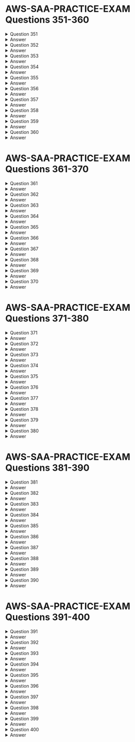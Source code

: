 # AWS-SAA-PRACTICE-EXAM Questions 351-360

<details>
  <summary>Question 351</summary>

A company is moving its data management application to AWS. The company wants to transition to an event-driven architecture. The architecture needs to be more distributed and to use serverless concepts while performing the different aspects of the workflow. The company also wants to minimize operational overhead.

Which solution will meet these requirements?

-   [ ] A. Build out the workflow in AWS Glue. Use AWS Glue to invoke AWS Lambda functions to process the workflow steps.
-   [ ] B. Build out the workflow in AWS Step Functions. Deploy the application on Amazon EC2 instances. Use Step Functions to invoke the workflow steps on the EC2 instances.
-   [ ] C. Build out the workflow in Amazon EventBridge. Use EventBridge to invoke AWS Lambda functions on a schedule to process the workflow steps.
-   [ ] D. Build out the workflow in AWS Step Functions. Use Step Functions to create a state machine. Use the state machine to invoke AWS Lambda functions to process the workflow steps.
</details>
<details>
  <summary>Answer</summary>

-   [ ] D. Build out the workflow in AWS Step Functions. Use Step Functions to create a state machine. Use the state machine to invoke AWS Lambda functions to process the workflow steps.

Why these are the correct answers:

D. Build out the workflow in AWS Step Functions. Use Step Functions to create a state machine. Use the state machine to invoke AWS Lambda functions to process the workflow steps.

-   [ ]   AWS Step Functions allows you to coordinate multiple AWS services into serverless workflows.
-   [ ]   It enables building distributed, event-driven architectures by orchestrating AWS Lambda functions.
-   [ ]   Using a state machine in Step Functions helps manage the workflow logic.
-   [ ]   This solution minimizes operational overhead by using serverless services.

<hr> Why are the other answers wrong? <hr>

-   [ ]   A. AWS Glue is primarily for ETL (extract, transform, load) operations, not for orchestrating general application workflows.
-   [ ]   B. Deploying the application on Amazon EC2 instances increases operational overhead and does not align with serverless concepts.
-   [ ]   C. Amazon EventBridge is an event bus service, not a workflow orchestration service like Step Functions; using it on a schedule does not provide the necessary coordination.

Therefore, AWS Step Functions is the most suitable service for building the described event-driven architecture.
</details>
<details>
  <summary>Question 352</summary>

A company is designing the network for an online multi-player game. The game uses the UDP networking protocol and will be deployed in eight AWS Regions. The network architecture needs to minimize latency and packet loss to give end users a high-quality gaming experience.

Which solution will meet these requirements?

-   [ ] A. Setup a transit gateway in each Region. Create inter-Region peering attachments between each transit gateway.
-   [ ] B. Set up AWS Global Accelerator with UDP listeners and endpoint groups in each Region.
-   [ ] C. Set up Amazon CloudFront with UDP turned on. Configure an origin in each Region.
-   [ ] D. Set up a VPC peering mesh between each Region. Turn on UDP for each VPC.
</details>
<details>
  <summary>Answer</summary>

-   [ ] B. Set up AWS Global Accelerator with UDP listeners and endpoint groups in each Region.

Why these are the correct answers:

B. Set up AWS Global Accelerator with UDP listeners and endpoint groups in each Region.

-   [ ]   AWS Global Accelerator is designed to minimize latency and packet loss for applications, including those using UDP.
-   [ ]   It provides static IP addresses and optimizes network paths to improve performance.
-   [ ]   Using endpoint groups in each Region ensures that traffic is directed to the closest available endpoint.

<hr> Why are the other answers wrong? <hr>

-   [ ]   A. Transit gateways are for connecting VPCs and on-premises networks, not for optimizing global, low-latency traffic for applications like online games.
-   [ ]   C. Amazon CloudFront is a CDN primarily designed for caching content; while it can accelerate delivery, it's not optimized for real-time UDP traffic like Global Accelerator.
-   [ ]   D. Setting up a full VPC peering mesh is complex and does not provide the same level of global traffic optimization as Global Accelerator.

Therefore, AWS Global Accelerator is the most suitable solution for minimizing latency and packet loss in a global, UDP-based gaming application.
</details>
<details>
  <summary>Question 353</summary>

A company hosts a three-tier web application on Amazon EC2 instances in a single Availability Zone. The web application uses a self-managed MySQL database that is hosted on an EC2 instance to store data in an Amazon Elastic Block Store (Amazon EBS) volume. The MySQL database currently uses a 1 TB Provisioned IOPS SSD (io2) EBS volume. The company expects traffic of 1,000 IOPS for both reads and writes at peak traffic. The company wants to minimize any disruptions, stabilize performance, and reduce costs while retaining the capacity for double the IOPS. The company wants to move the database tier to a fully managed solution that is highly available and fault tolerant. Which solution will meet these requirements MOST cost-effectively?

-   [ ] A. Use a Multi-AZ deployment of an Amazon RDS for MySQL DB instance with an io2 Block Express EBS volume.
-   [ ] B. Use a Multi-AZ deployment of an Amazon RDS for MySQL DB instance with a General Purpose SSD (gp2) EBS volume.
-   [ ] C. Use Amazon S3 Intelligent-Tiering access tiers.
-   [ ] D. Use two large EC2 instances to host the database in active-passive mode.
</details>
<details>
  <summary>Answer</summary>

-   [ ] B. Use a Multi-AZ deployment of an Amazon RDS for MySQL DB instance with a General Purpose SSD (gp2) EBS volume.

Why these are the correct answers:

B. Use a Multi-AZ deployment of an Amazon RDS for MySQL DB instance with a General Purpose SSD (gp2) EBS volume.

-   [ ]   Amazon RDS for MySQL with a Multi-AZ deployment provides high availability and fault tolerance.
-   [ ]   General Purpose SSD (gp2) volumes offer a good balance of performance and cost-effectiveness for many database workloads.
-   [ ]   It is a fully managed solution, reducing operational overhead.

<hr> Why are the other answers wrong? <hr>

-   [ ]   A. io2 Block Express volumes are designed for very high IOPS and throughput, which may be more expensive than necessary for the expected 1,000 IOPS.
-   [ ]   C. Amazon S3 is object storage and not suitable for hosting a MySQL database.
-   [ ]   D. Hosting the database on EC2 instances in active-passive mode increases operational overhead and does not provide a fully managed solution.

Therefore, using Amazon RDS for MySQL with a Multi-AZ deployment and gp2 volumes is the most cost-effective and suitable solution.
</details>
<details>
  <summary>Question 354</summary>

A company hosts a serverless application on AWS. The application uses Amazon API Gateway, AWS Lambda, and an Amazon RDS for PostgreSQL database. The company notices an increase in application errors that result from database connection timeouts during times of peak traffic or unpredictable traffic. The company needs a solution that reduces the application failures with the least amount of change to the code. What should a solutions architect do to meet these requirements?

-   [ ] A. Reduce the Lambda concurrency rate.
-   [ ] B. Enable RDS Proxy on the RDS DB instance.
-   [ ] C. Resize the RDS DB instance class to accept more connections.
-   [ ] D. Migrate the database to Amazon DynamoDB with on-demand scaling.
</details>
<details>
  <summary>Answer</summary>

-   [ ] B. Enable RDS Proxy on the RDS DB instance.

Why these are the correct answers:

B. Enable RDS Proxy on the RDS DB instance.

-   [ ]   Amazon RDS Proxy manages database connections, reducing the impact of connection storms and timeouts.
-   [ ]   It allows serverless applications to scale more efficiently without exhausting database connections.
-   [ ]   Enabling RDS Proxy requires minimal code changes.

<hr> Why are the other answers wrong? <hr>

-   [ ]   A. Reducing Lambda concurrency can limit the number of function invocations but does not directly address database connection issues.
-   [ ]   C. Resizing the RDS DB instance might increase the number of available connections but is not as efficient as using RDS Proxy for managing connections from serverless functions.
-   [ ]   D. Migrating to Amazon DynamoDB requires significant code changes and is a NoSQL database, which may not be suitable for all application requirements.

Therefore, enabling RDS Proxy is the most suitable solution for addressing database connection timeouts with the least code changes.
</details>
<details>
  <summary>Question 355</summary>

A company is migrating an old application to AWS. The application runs a batch job every hour and is CPU intensive. The batch job takes 15 minutes on average with an on-premises server. The server has 64 virtual CPU (vCPU) and 512 GiB of memory. Which solution will run the batch job within 15 minutes with the LEAST operational overhead?

-   [ ] A. Use AWS Lambda with functional scaling.
-   [ ] B. Use Amazon Elastic Container Service (Amazon ECS) with AWS Fargate.
-   [ ] C. Use Amazon Lightsail with AWS Auto Scaling.
-   [ ] D. Use AWS Batch on Amazon EC2.
</details>
<details>
  <summary>Answer</summary>

-   [ ] D. Use AWS Batch on Amazon EC2.

Why these are the correct answers:

D. Use AWS Batch on Amazon EC2.

-   [ ]   AWS Batch is designed for running batch processing workloads efficiently on EC2 instances.
-   [ ]   It can handle CPU-intensive tasks and allows specifying compute resources similar to the on-premises server.
-   [ ]   AWS Batch manages the underlying infrastructure, minimizing operational overhead.

<hr> Why are the other answers wrong? <hr>

-   [ ]   A. AWS Lambda has execution time limits and is not designed for long-running, CPU-intensive batch jobs.
-   [ ]   B. Amazon ECS with Fargate is suitable for containerized applications but may not be as efficient for simple batch jobs and introduces containerization overhead.
-   [ ]   C. Amazon Lightsail is for simpler applications and does not provide the necessary control and scalability for demanding batch workloads.

Therefore, AWS Batch on Amazon EC2 is the most appropriate solution for running the CPU-intensive batch job with minimal overhead.
</details>
<details>
  <summary>Question 356</summary>

A company stores its data objects in Amazon S3 Standard storage. A solutions architect has found that 75% of the data is rarely accessed after 30 days. The company needs all the data to remain immediately accessible with the same high availability and resiliency, but the company wants to minimize storage costs. Which storage solution will meet these requirements?

-   [ ] A. Move the data objects to S3 Glacier Deep Archive after 30 days.
-   [ ] B. Move the data objects to S3 Standard-Infrequent Access (S3 Standard-IA) after 30 days.
-   [ ] C. Move the data objects to S3 One Zone-Infrequent Access (S3 One Zone-IA) after 30 days.
-   [ ] D. Move the data objects to S3 One Zone-Infrequent Access (S3 One Zone-IA) immediately.
</details>
<details>
  <summary>Answer</summary>

-   [ ] B. Move the data objects to S3 Standard-Infrequent Access (S3 Standard-IA) after 30 days.

Why these are the correct answers:

B. Move the data objects to S3 Standard-Infrequent Access (S3 Standard-IA) after 30 days.

-   [ ]   S3 Standard-IA is designed for data that is less frequently accessed but requires rapid retrieval when needed.
-   [ ]   It offers high availability and resiliency while reducing storage costs compared to S3 Standard.
-   [ ]   Using a lifecycle policy to move data after 30 days optimizes costs.

<hr> Why are the other answers wrong? <hr>

-   [ ]   A. S3 Glacier Deep Archive is for long-term archival and has retrieval times that are too long for data that needs to be immediately accessible.
-   [ ]   C and D. S3 One Zone-IA reduces availability and durability because data is stored in a single Availability Zone, which does not meet the requirement for high availability and resiliency.

Therefore, S3 Standard-IA with a lifecycle policy is the most suitable solution for cost-effectively storing data that needs to be immediately accessible but is infrequently used.
</details>
<details>
  <summary>Question 357</summary>

A gaming company is moving its public scoreboard from a data center to the AWS Cloud. The company uses Amazon EC2 Windows Server instances behind an Application Load Balancer to host its dynamic application. The company needs a highly available storage solution for the application. The application consists of static files and dynamic server-side code. Which combination of steps should a solutions architect take to meet these requirements? (Choose two.)

-   [ ] A. Store the static files on Amazon S3. Use Amazon CloudFront to cache objects at the edge.
-   [ ] B. Store the static files on Amazon S3. Use Amazon ElastiCache to cache objects at the edge.
-   [ ] C. Store the server-side code on Amazon Elastic File System (Amazon EFS). Mount the EFS volume on each EC2 instance to share the files.
-   [ ] D. Store the server-side code on Amazon FSx for Windows File Server. Mount the FSx for Windows File Server volume on each EC2 instance to share the files.
-   [ ] E. Store the server-side code on a General Purpose SSD (gp2) Amazon Elastic Block Store (Amazon EBS) volume. Mount the EBS volume on each EC2 instance to share the files.
</details>
<details>
  <summary>Answer</summary>

-   [ ] A. Store the static files on Amazon S3. Use Amazon CloudFront to cache objects at the edge.
-   [ ] D. Store the server-side code on Amazon FSx for Windows File Server. Mount the FSx for Windows File Server volume on each EC2 instance to share the files.

Why these are the correct answers:

A. Store the static files on Amazon S3. Use Amazon CloudFront to cache objects at the edge.

-   [ ]   Amazon S3 provides highly available and scalable storage for static files.
-   [ ]   Amazon CloudFront, a CDN, caches these files at edge locations, improving performance.

D. Store the server-side code on Amazon FSx for Windows File Server. Mount the FSx for Windows File Server volume on each EC2 instance to share the files.

-   [ ]   Amazon FSx for Windows File Server provides a fully managed, highly available file system that can be accessed by EC2 instances.
-   [ ]   This allows the dynamic server-side code to be shared across multiple instances.

<hr> Why are the other answers wrong? <hr>

-   [ ]   B. Amazon ElastiCache is for caching data to improve application speed, not for storing static files.
-   [ ]   C. Amazon EFS is a scalable file storage for use with EC2 instances, but Amazon FSx for Windows File Server is more suitable for Windows-based applications.
-   [ ]   E. Amazon EBS volumes are block storage and are not designed to be shared across multiple EC2 instances in the same way as a file system.

Therefore, storing static files on S3 with CloudFront and using Amazon FSx for Windows File Server for server-side code is the most appropriate solution.
</details>
<details>
  <summary>Question 358</summary>

A social media company runs its application on Amazon EC2 instances behind an Application Load Balancer (ALB). The ALB is the origin for an Amazon CloudFront distribution. The application has more than a billion images stored in an Amazon S3 bucket and processes thousands of images each second. The company wants to resize the images dynamically and serve appropriate formats to clients. Which solution will meet these requirements with the LEAST operational overhead?

-   [ ] A. Install an external image management library on an EC2 instance. Use the image management library to process the images.
-   [ ] B. Create a CloudFront origin request policy. Use the policy to automatically resize images and to serve the appropriate format based on the User-Agent HTTP header in the request.
-   [ ] C. Use a Lambda@Edge function with an external image management library. Associate the Lambda@Edge function with the CloudFront behaviors that serve the images.
-   [ ] D. Create a CloudFront response headers policy. Use the policy to automatically resize images and to serve the appropriate format based on the User-Agent HTTP header in the request.
</details>
<details>
  <summary>Answer</summary>

-   [ ] C. Use a Lambda@Edge function with an external image management library. Associate the Lambda@Edge function with the CloudFront behaviors that serve the images.

Why these are the correct answers:

C. Use a Lambda@Edge function with an external image management library. Associate the Lambda@Edge function with the CloudFront behaviors that serve the images.

-   [ ]   Lambda@Edge allows you to run code at CloudFront edge locations, processing images close to users.
-   [ ]   It enables dynamic image resizing and formatting based on client requests with low latency.
-   [ ]   This solution minimizes operational overhead by leveraging serverless functions at the edge.

<hr> Why are the other answers wrong? <hr>

-   [ ]   A. Installing an image management library on EC2 instances increases operational overhead and does not provide edge processing.
-   [ ]   B and D. CloudFront origin request or response headers policies cannot perform dynamic image resizing or formatting; they are for modifying headers.

Therefore, Lambda@Edge is the most suitable solution for dynamic image processing with minimal operational overhead.
</details>
<details>
  <summary>Question 359</summary>

A hospital needs to store patient records in an Amazon S3 bucket. The hospital's compliance team must ensure that all protected health information (PHI) is encrypted in transit and at rest. The compliance team must administer the encryption key for data at rest.

Which solution will meet these requirements?

-   [ ] A. Create a public SSL/TLS certificate in AWS Certificate Manager (ACM). Associate the certificate with Amazon S3. Configure default encryption for each S3 bucket to use server-side encryption with AWS KMS keys (SSE-KMS). Assign the compliance team to manage the KMS keys.
-   [ ] B. Use the aws:SecureTransport condition on S3 bucket policies to allow only encrypted connections over HTTPS (TLS). Configure default encryption for each S3 bucket to use server-side encryption with S3 managed encryption keys (SSE-S3). Assign the compliance team to manage the SSE-S3 keys.
-   [ ] C. Use the aws:SecureTransport condition on S3 bucket policies to allow only encrypted connections over HTTPS (TLS). Configure default encryption for each S3 bucket to use server-side encryption with AWS KMS keys (SSE-KMS). Assign the compliance team to manage the KMS keys.
-   [ ] D. Use the aws:SecureTransport condition on S3 bucket policies to allow only encrypted connections over HTTPS (TLS). Use Amazon Macie to protect the sensitive data that is stored in Amazon S3. Assign the compliance team to manage Macie.
</details>
<details>
  <summary>Answer</summary>

-   [ ] C. Use the aws:SecureTransport condition on S3 bucket policies to allow only encrypted connections over HTTPS (TLS). Configure default encryption for each S3 bucket to use server-side encryption with AWS KMS keys (SSE-KMS). Assign the compliance team to manage the KMS keys.

Why these are the correct answers:

C. Use the aws:SecureTransport condition on S3 bucket policies to allow only encrypted connections over HTTPS (TLS). Configure default encryption for each S3 bucket to use server-side encryption with AWS KMS keys (SSE-KMS). Assign the compliance team to manage the KMS keys.

-   [ ]   The `aws:SecureTransport` condition enforces encryption in transit by requiring HTTPS.
-   [ ]   SSE-KMS encrypts data at rest using AWS KMS, allowing the compliance team to manage the encryption keys.
-   [ ]   This solution meets both encryption in transit and at rest requirements.

<hr> Why are the other answers wrong? <hr>

-   [ ]   A. Public SSL/TLS certificates are for encrypting data in transit but do not address encryption at rest.
-   [ ]   B. SSE-S3 keys are managed by Amazon, not the compliance team.
-   [ ]   D. Amazon Macie is for discovering and protecting sensitive data, not for encrypting it.

Therefore, enforcing HTTPS and using SSE-KMS with compliance team-managed keys is the correct solution.
</details>
<details>
  <summary>Question 360</summary>

A company uses Amazon API Gateway to run a private gateway with two REST APIs in the same VPC. The BuyStock RESTful web service calls the CheckFunds RESTful web service to ensure that enough funds are available before a stock can be purchased. The company has noticed in the VPC flow logs that the BuyStock RESTful web service calls the CheckFunds RESTful web service over the internet instead of through the VPC. A solutions architect must implement a solution so that the APIs communicate through the VPC. Which solution will meet these requirements with the FEWEST changes to the code?

-   [ ] A. Add an X-API-Key header in the HTTP header for authorization.
-   [ ] B. Use an interface endpoint.
-   [ ] C. Use a gateway endpoint.
-   [ ] D. Add an Amazon Simple Queue Service (Amazon SQS) queue between the two REST APIs.
</details>
<details>
  <summary>Answer</summary>

-   [ ] B. Use an interface endpoint.

Why these are the correct answers:

B. Use an interface endpoint.

-   [ ]   Interface endpoints use PrivateLink to enable private communication between AWS services and within a VPC without traversing the internet.
-   [ ]   They provide a private IP address within the VPC for accessing the service.
-   [ ]   This solution requires the fewest changes to the code as it primarily involves network configuration.

<hr> Why are the other answers wrong? <hr>

-   [ ]   A. Adding an X-API-Key header is for authorization, not for routing traffic within the VPC.
-   [ ]   C. Gateway endpoints are for accessing S3 and DynamoDB, not for API Gateway communication within a VPC.
-   [ ]   D. Adding an Amazon SQS queue changes the communication pattern to asynchronous messaging, requiring significant code changes.

Therefore, using an interface endpoint is the most suitable solution for private API communication within a VPC with minimal code changes.
</details>

# AWS-SAA-PRACTICE-EXAM Questions 361-370

<details>
  <summary>Question 361</summary>

A company hosts a multiplayer gaming application on AWS. The company wants the application to read data with sub-millisecond latency and run one-time queries on historical data. Which solution will meet these requirements with the LEAST operational overhead?

-   [ ] A. Use Amazon RDS for data that is frequently accessed. Run a periodic custom script to export the data to an Amazon S3 bucket.
-   [ ] B. Store the data directly in an Amazon S3 bucket. Implement an S3 Lifecycle policy to move older data to S3 Glacier Deep Archive for long-term storage. Run one-time queries on the data in Amazon S3 by using Amazon Athena.
-   [ ] C. Use Amazon DynamoDB with DynamoDB Accelerator (DAX) for data that is frequently accessed. Export the data to an Amazon S3 bucket by using DynamoDB table export. Run one-time queries on the data in Amazon S3 by using Amazon Athena.
-   [ ] D. Use Amazon DynamoDB for data that is frequently accessed. Turn on streaming to Amazon Kinesis Data Streams. Use Amazon Kinesis Data Firehose to read the data from Kinesis Data Streams. Store the records in an Amazon S3 bucket.
</details>
<details>
  <summary>Answer</summary>

-   [ ] C. Use Amazon DynamoDB with DynamoDB Accelerator (DAX) for data that is frequently accessed. Export the data to an Amazon S3 bucket by using DynamoDB table export. Run one-time queries on the data in Amazon S3 by using Amazon Athena.

Why these are the correct answers:

C. Use Amazon DynamoDB with DynamoDB Accelerator (DAX) for data that is frequently accessed. Export the data to an Amazon S3 bucket by using DynamoDB table export. Run one-time queries on the data in Amazon S3 by using Amazon Athena.

-   [ ]   Amazon DynamoDB provides fast, flexible NoSQL database service for any scale.
-   [ ]   DynamoDB Accelerator (DAX) is a fully managed, highly available, in-memory cache for DynamoDB that delivers up to a 10x performance improvement - from milliseconds to microseconds - even at millions of requests per second.
-   [ ]   Amazon Athena is an interactive query service that makes it easy to analyze data in Amazon S3 using standard SQL.
-   [ ]   This solution allows for both sub-millisecond latency for frequently accessed data and efficient querying of historical data with minimal overhead.

<hr> Why are the other answers wrong? <hr>

-   [ ]   A. While Amazon RDS is suitable for many applications, it does not offer the sub-millisecond latency of DynamoDB with DAX. Additionally, managing custom scripts for data export adds operational overhead.
-   [ ]   B. Storing all data in Amazon S3 is not optimized for low-latency reads. Athena is suitable for analytics but not for serving frequently accessed data with sub-millisecond latency.
-   [ ]   D. Using Kinesis Data Streams and Firehose adds complexity and is designed for real-time streaming, not for serving data with sub-millisecond latency.

Therefore, using DynamoDB with DAX for frequent access and exporting to S3 for Athena queries is the most appropriate solution.
</details>
<details>
  <summary>Question 362</summary>

A company uses a payment processing system that requires messages for a particular payment ID to be received in the same order that they were sent. Otherwise, the payments might be processed incorrectly.

Which actions should a solutions architect take to meet this requirement? (Choose two.)

-   [ ] A. Write the messages to an Amazon DynamoDB table with the payment ID as the partition key.
-   [ ] B. Write the messages to an Amazon Kinesis data stream with the payment ID as the partition key.
-   [ ] C. Write the messages to an Amazon ElastiCache for Memcached cluster with the payment ID as the key.
-   [ ] D. Write the messages to an Amazon Simple Queue Service (Amazon SQS) queue. Set the message attribute to use the payment ID.
-   [ ] E. Write the messages to an Amazon Simple Queue Service (Amazon SQS) FIFO queue. Set the message group to use the payment ID.
</details>
<details>
  <summary>Answer</summary>

-   [ ] B. Write the messages to an Amazon Kinesis data stream with the payment ID as the partition key.
-   [ ] E. Write the messages to an Amazon Simple Queue Service (Amazon SQS) FIFO queue. Set the message group to use the payment ID.

Why these are the correct answers:

B. Write the messages to an Amazon Kinesis data stream with the payment ID as the partition key.

-   [ ]   Amazon Kinesis Data Streams can ensure message ordering within each partition key.
-   [ ]   Using the payment ID as the partition key will keep messages for the same payment in order.

E. Write the messages to an Amazon Simple Queue Service (Amazon SQS) FIFO queue. Set the message group to use the payment ID.

-   [ ]   Amazon SQS FIFO (First-In-First-Out) queues also guarantee that messages are processed in the exact order that they are sent.
-   [ ]   Using message groups with the payment ID ensures ordering for each specific payment.

<hr> Why are the other answers wrong? <hr>

-   [ ]   A. Amazon DynamoDB does not guarantee message ordering.
-   [ ]   C. Amazon ElastiCache for Memcached is a caching service, not a message queuing service, and does not guarantee message ordering.
-   [ ]   D. Standard Amazon SQS queues do not guarantee message ordering.

Therefore, Amazon Kinesis Data Streams and Amazon SQS FIFO queues are the appropriate services to ensure ordered message processing.
</details>
<details>
  <summary>Question 363</summary>

A company is building a game system that needs to send unique events to separate leaderboard, matchmaking, and authentication services concurrently. The company needs an AWS event-driven system that guarantees the order of the events.

Which solution will meet these requirements?

-   [ ] A. Amazon EventBridge event bus
-   [ ] B. Amazon Simple Notification Service (Amazon SNS) FIFO topics
-   [ ] C. Amazon Simple Notification Service (Amazon SNS) standard topics
-   [ ] D. Amazon Simple Queue Service (Amazon SQS) FIFO queues
</details>
<details>
  <summary>Answer</summary>

-   [ ] B. Amazon Simple Notification Service (Amazon SNS) FIFO topics

Why these are the correct answers:

B. Amazon Simple Notification Service (Amazon SNS) FIFO topics

-   [ ]   Amazon SNS FIFO (First-In-First-Out) topics ensure that messages are delivered in the order they are sent.
-   [ ]   This is crucial for systems where event order matters, such as updating leaderboards or processing matchmaking events.
-   [ ]   SNS allows for fan-out to multiple services concurrently.

<hr> Why are the other answers wrong? <hr>

-   [ ]   A. Amazon EventBridge does not guarantee message ordering across different services.
-   [ ]   C. Amazon SNS standard topics do not guarantee message ordering.
-   [ ]   D. Amazon SQS FIFO queues are for queuing messages to be processed by a single service, not for concurrent fan-out to multiple services.

Therefore, Amazon SNS FIFO topics are the most appropriate solution for ordered, concurrent event delivery.
</details>
<details>
  <summary>Question 364</summary>

A hospital is designing a new application that gathers symptoms from patients. The hospital has decided to use Amazon Simple Queue Service (Amazon SQS) and Amazon Simple Notification Service (Amazon SNS) in the architecture. A solutions architect is reviewing the infrastructure design. Data must be encrypted at rest and in transit. Only authorized personnel of the hospital should be able to access the data. Which combination of steps should the solutions architect take to meet these requirements? (Choose two.)

-   [ ] A. Turn on server-side encryption on the SQS components. Update the default key policy to restrict key usage to a set of authorized principals.
-   [ ] B. Turn on server-side encryption on the SNS components by using an AWS Key Management Service (AWS KMS) customer managed key. Apply a key policy to restrict key usage to a set of authorized principals.
-   [ ] C. Turn on encryption on the SNS components. Update the default key policy to restrict key usage to a set of authorized principals. Set a condition in the topic policy to allow only encrypted connections over TLS.
-   [ ] D. Turn on server-side encryption on the SQS components by using an AWS Key Management Service (AWS KMS) customer managed key. Apply a key policy to restrict key usage to a set of authorized principals. Set a condition in the queue policy to allow only encrypted connections over TLS.
-   [ ] E. Turn on server-side encryption on the SQS components by using an AWS Key Management Service (AWS KMS) customer managed key. Apply an IAM policy to restrict key usage to a set of authorized principals. Set a condition in the queue policy to allow only encrypted connections over TLS.
</details>
<details>
  <summary>Answer</summary>

-   [ ] B. Turn on server-side encryption on the SNS components by using an AWS Key Management Service (AWS KMS) customer managed key. Apply a key policy to restrict key usage to a set of authorized principals.
-   [ ] D. Turn on server-side encryption on the SQS components by using an AWS Key Management Service (AWS KMS) customer managed key. Apply a key policy to restrict key usage to a set of authorized principals. Set a condition in the queue policy to allow only encrypted connections over TLS.

Why these are the correct answers:

B. Turn on server-side encryption on the SNS components by using an AWS Key Management Service (AWS KMS) customer managed key. Apply a key policy to restrict key usage to a set of authorized principals.

-   [ ]   Using SSE-KMS encrypts data at rest in SNS topics.
-   [ ]   Applying a key policy restricts access to the KMS key, controlling who can decrypt the data.

D. Turn on server-side encryption on the SQS components by using an AWS Key Management Service (AWS KMS) customer managed key. Apply a key policy to restrict key usage to a set of authorized principals. Set a condition in the queue policy to allow only encrypted connections over TLS.

-   [ ]   Using SSE-KMS encrypts data at rest in SQS queues.
-   [ ]   Applying a key policy restricts access to the KMS key, controlling who can decrypt the data.
-   [ ]   Setting a condition to allow only encrypted connections over TLS ensures encryption in transit.

<hr> Why are the other answers wrong? <hr>

-   [ ]   A. SQS does not directly support server-side encryption without KMS. Updating the default key policy may not provide granular control.
-   [ ]   C. SNS does not directly support setting a condition in the topic policy to allow only encrypted connections over TLS.
-   [ ]   E. IAM policies control AWS resource access but do not control access to KMS keys in the same way as key policies.

Therefore, using SSE-KMS with key policies for both SNS and SQS, and enforcing TLS for SQS, is the most secure and appropriate solution.
</details>
<details>
  <summary>Question 365</summary>

A company has launched an Amazon RDS for MySQL DB instance. Most of the connections to the database come from serverless applications. Application traffic to the database changes significantly at random intervals. At times of high demand, users report that their applications experience database connection rejection errors. Which solution will resolve this issue with the LEAST operational overhead?

-   [ ] A. Create a proxy in RDS Proxy. Configure the users' applications to use the DB instance through RDS Proxy.
-   [ ] B. Deploy Amazon ElastiCache for Memcached between the users' applications and the DB instance.
-   [ ] C. Resize the RDS DB instance class to accept more connections. Configure the users' applications to use the new DB instance.
-   [ ] D. Configure Multi-AZ for the DB instance. Configure the users' applications to switch between the DB instances.
</details>
<details>
  <summary>Answer</summary>

-   [ ] A. Create a proxy in RDS Proxy. Configure the users' applications to use the DB instance through RDS Proxy.

Why these are the correct answers:

A. Create a proxy in RDS Proxy. Configure the users' applications to use the DB instance through RDS Proxy.

-   [ ]   Amazon RDS Proxy is a fully managed, highly available database proxy for Amazon RDS that makes applications more scalable, more resilient to database failures, and more secure.
-   [ ]   It manages database connections, allowing serverless applications to handle surges in traffic without exhausting database connections.
-   [ ]   This solution requires minimal operational overhead as RDS Proxy is a managed service.

<hr> Why are the other answers wrong? <hr>

-   [ ]   B. Amazon ElastiCache for Memcached is an in-memory caching service, not a database connection management service. It does not address the issue of connection limits.
-   [ ]   C. Resizing the DB instance might increase the number of allowable connections, but it does not efficiently manage connection pooling and scaling like RDS Proxy. It also involves more operational overhead.
-   [ ]   D. Configuring Multi-AZ is for high availability and failover, not for managing database connections from serverless applications.

Therefore, using RDS Proxy is the most suitable and least operationally intensive solution for managing database connections in this scenario.
</details>
<details>
  <summary>Question 366</summary>

A company's web application consists of an Amazon API Gateway API in front of an AWS Lambda function and an Amazon DynamoDB database. The Lambda function handles the business logic, and the DynamoDB table hosts the data. The application uses Amazon Cognito user pools to identify the individual users of the application. A solutions architect needs to update the application so that only users who have a subscription can access premium content. Which solution will meet this requirement with the LEAST operational overhead?

-   [ ] A. Enable API caching and throttling on the API Gateway API.
-   [ ] B. Set up AWS WAF on the API Gateway API. Create a rule to filter users who have a subscription.
-   [ ] C. Apply fine-grained IAM permissions to the premium content in the DynamoDB table.
-   [ ] D. Implement API usage plans and API keys to limit the access of users who do not have a subscription.
</details>
<details>
  <summary>Answer</summary>

-   [ ] D. Implement API usage plans and API keys to limit the access of users who do not have a subscription.

Why these are the correct answers:

D. Implement API usage plans and API keys to limit the access of users who do not have a subscription.

-   [ ]   API Gateway usage plans and API keys allow you to control access to your APIs based on usage and authentication.
-   [ ]   This is a built-in feature of API Gateway and requires the least operational overhead to implement.

<hr> Why are the other answers wrong? <hr>

-   [ ]   A. API caching and throttling are for improving performance and preventing abuse, not for controlling access based on user subscriptions.
-   [ ]   B. AWS WAF is for protecting against web exploits, not for authenticating or authorizing users based on subscription status.
-   [ ]   C. Applying fine-grained IAM permissions in DynamoDB is complex and not suitable for controlling API access.

Therefore, API Gateway usage plans and API keys are the most appropriate solution for controlling access to premium content with the least overhead.
</details>
<details>
  <summary>Question 367</summary>

A company is using Amazon Route 53 latency-based routing to route requests to its UDP-based application for users around the world. The application is hosted on redundant servers in the company's on-premises data centers in the United States, Asia, and Europe. The company's compliance requirements state that the application must be hosted on premises. The company wants to improve the performance and availability of the application. What should a solutions architect do to meet these requirements?

-   [ ] A. Configure three Network Load Balancers (NLBs) in the three AWS Regions to address the on-premises endpoints. Create an accelerator by using AWS Global Accelerator, and register the NLBs as its endpoints. Provide access to the application by using a CNAME that points to the accelerator DNS.
-   [ ] B. Configure three Application Load Balancers (ALBs) in the three AWS Regions to address the on-premises endpoints. Create an accelerator by using AWS Global Accelerator, and register the ALBs as its endpoints. Provide access to the application by using a CNAME that points to the accelerator DNS.
-   [ ] C. Configure three Network Load Balancers (NLBs) in the three AWS Regions to address the on-premises endpoints. In Route 53, create a latency-based record that points to the three NLBs, and use it as an origin for an Amazon CloudFront distribution. Provide access to the application by using a CNAME that points to the CloudFront DNS.
-   [ ] D. Configure three Application Load Balancers (ALBs) in the three AWS Regions to address the on-premises endpoints. In Route 53, create a latency-based record that points to the three ALBs, and use it as an origin for an Amazon CloudFront distribution. Provide access to the application by using a CNAME that points to the CloudFront DNS.
</details>
<details>
  <summary>Answer</summary>

-   [ ] A. Configure three Network Load Balancers (NLBs) in the three AWS Regions to address the on-premises endpoints. Create an accelerator by using AWS Global Accelerator, and register the NLBs as its endpoints. Provide access to the application by using a CNAME that points to the accelerator DNS.

Why these are the correct answers:

A. Configure three Network Load Balancers (NLBs) in the three AWS Regions to address the on-premises endpoints. Create an accelerator by using AWS Global Accelerator, and register the NLBs as its endpoints. Provide access to the application by using a CNAME that points to the accelerator DNS.

-   [ ]   Network Load Balancers (NLBs) are suitable for UDP traffic and can handle high throughput with low latency.
-   [ ]   AWS Global Accelerator optimizes network paths to improve performance and availability for global applications.
-   [ ]   Using a CNAME to point to the accelerator DNS provides a stable entry point.

<hr> Why are the other answers wrong? <hr>

-   [ ]   B and D. Application Load Balancers (ALBs) are designed for HTTP and HTTPS traffic, not UDP.
-   [ ]   C. While CloudFront can improve performance for some applications, it is primarily a CDN and is not optimized for real-time UDP traffic like Global Accelerator.

Therefore, using NLBs with AWS Global Accelerator is the most appropriate solution for improving the performance and availability of a global UDP-based application.
</details>
<details>
  <summary>Question 368</summary>

A solutions architect wants all new users to have specific complexity requirements and mandatory rotation periods for IAM user passwords. What should the solutions architect do to accomplish this?

-   [ ] A. Set an overall password policy for the entire AWS account.
-   [ ] B. Set a password policy for each IAM user in the AWS account.
-   [ ] C. Use third-party vendor software to set password requirements.
-   [ ] D. Attach an Amazon CloudWatch rule to the Create_newuser event to set the password with the appropriate requirements.
</details>
<details>
  <summary>Answer</summary>

-   [ ] A. Set an overall password policy for the entire AWS account.

Why these are the correct answers:

A. Set an overall password policy for the entire AWS account.

-   [ ]   AWS IAM allows you to set a password policy at the account level.
-   [ ]   This policy applies to all IAM users in the account, ensuring consistent password complexity and rotation requirements.
-   [ ]   This is the most efficient and recommended way to enforce password standards.

<hr> Why are the other answers wrong? <hr>

-   [ ]   B. Setting a password policy for each IAM user is not practical or scalable.
-   [ ]   C. Using third-party software adds complexity and cost.
-   [ ]   D. Using CloudWatch rules is not the standard way to enforce password policies and is overly complex.

Therefore, setting an overall password policy is the correct and most straightforward solution.
</details>
<details>
  <summary>Question 369</summary>

A company has migrated an application to Amazon EC2 Linux instances. One of these EC2 instances runs several 1-hour tasks on a schedule. These tasks were written by different teams and have no common programming language. The company is concerned about performance and scalability while these tasks run on a single instance. A solutions architect needs to implement a solution to resolve these concerns. Which solution will meet these requirements with the LEAST operational overhead?

-   [ ] A. Use AWS Batch to run the tasks as jobs. Schedule the jobs by using Amazon EventBridge (Amazon CloudWatch Events).
-   [ ] B. Convert the EC2 instance to a container. Use AWS App Runner to create the container on demand to run the tasks as jobs.
-   [ ] C. Copy the tasks into AWS Lambda functions. Schedule the Lambda functions by using Amazon EventBridge (Amazon CloudWatch Events).
-   [ ] D. Create an Amazon Machine Image (AMI) of the EC2 instance that runs the tasks. Create an Auto Scaling group with the AMI to run multiple copies of the instance.
</details>
<details>
  <summary>Answer</summary>

-   [ ] A. Use AWS Batch to run the tasks as jobs. Schedule the jobs by using Amazon EventBridge (Amazon CloudWatch Events).

Why these are the correct answers:

A. Use AWS Batch to run the tasks as jobs. Schedule the jobs by using Amazon EventBridge (Amazon CloudWatch Events).

-   [ ]   AWS Batch is designed to run batch computing workloads efficiently on AWS.
-   [ ]   It can handle tasks of varying durations and resource requirements.
-   [ ]   Amazon EventBridge can schedule these batch jobs, automating the process.
-   [ ]   This solution minimizes operational overhead by using managed services.

<hr> Why are the other answers wrong? <hr>

-   [ ]   B. Converting the EC2 instance to a container and using AWS App Runner is more complex and not ideal for simple scheduled tasks.
-   [ ]   C. Lambda functions have execution time limits and might require significant code changes to adapt the tasks.
-   [ ]   D. Creating an AMI and Auto Scaling group is inefficient and costly for running scheduled tasks.

Therefore, AWS Batch with Amazon EventBridge is the most suitable solution for running scheduled tasks with the least overhead.
</details>
<details>
  <summary>Question 370</summary>

A company runs a public three-tier web application in a VPC. The application runs on Amazon EC2 instances across multiple Availability Zones. The EC2 instances that run in private subnets need to communicate with a license server over the internet. The company needs a managed solution that minimizes operational maintenance.

Which solution meets these requirements?

-   [ ] A. Provision a NAT instance in a public subnet. Modify each private subnet's route table with a default route that points to the NAT instance.
-   [ ] B. Provision a NAT instance in a private subnet. Modify each private subnet's route table with a default route that points to the NAT instance.
-   [ ] C. Provision a NAT gateway in a public subnet. Modify each private subnet's route table with a default route that points to the NAT gateway.
-   [ ] D. Provision a NAT gateway in a private subnet. Modify each private subnet's route table with a default route that points to the NAT gateway.
</details>
<details>
  <summary>Answer</summary>

-   [ ] C. Provision a NAT gateway in a public subnet. Modify each private subnet's route table with a default route that points to the NAT gateway.

Why these are the correct answers:

C. Provision a NAT gateway in a public subnet. Modify each private subnet's route table with a default route that points to the NAT gateway.

-   [ ]   NAT gateways allow instances in private subnets to connect to the internet while preventing the internet from initiating connections with the instances.
-   [ ]   NAT gateways are a managed service, reducing operational overhead.
-   [ ]   They must be placed in a public subnet.

<hr> Why are the other answers wrong? <hr>

-   [ ]   A and B. NAT instances require manual management and scaling, increasing operational overhead.
-   [ ]   D. NAT gateways must be in a public subnet, not a private subnet.

Therefore, using a NAT gateway in a public subnet is the most appropriate and managed solution.
</details>

# AWS-SAA-PRACTICE-EXAM Questions 371-380

<details>
  <summary>Question 371</summary>

A company is planning to migrate an Oracle database to AWS. The database consists of a single table that contains millions of geographic information systems (GIS) images that are high resolution and are identified by a geographic code. When a natural disaster occurs, tens of thousands of images get updated every few minutes. Each geographic code has a single image or row that is associated with it. The company wants a solution that is highly available and scalable during such events. Which solution meets these requirements MOST cost-effectively?

-   [ ] A. Store the images and geographic codes in a database table. Use Oracle running on an Amazon RDS Multi-AZ DB instance.
-   [ ] B. Store the images in Amazon S3 buckets. Use Amazon DynamoDB with the geographic code as the key and the image S3 URL as the value.
-   [ ] C. Store the images and geographic codes in an Amazon DynamoDB table. Configure DynamoDB Accelerator (DAX) during times of high load.
-   [ ] D. Store the images in Amazon S3 buckets. Store geographic codes and image S3 URLs in a database table. Use Oracle running on an Amazon RDS Multi-AZ DB instance.
</details>
<details>
  <summary>Answer</summary>

-   [ ] B. Store the images in Amazon S3 buckets. Use Amazon DynamoDB with the geographic code as the key and the image S3 URL as the value.

Why these are the correct answers:

B. Store the images in Amazon S3 buckets. Use Amazon DynamoDB with the geographic code as the key and the image S3 URL as the value.

-   [ ]   Amazon S3 is highly scalable and available for storing large numbers of images.
-   [ ]   Amazon DynamoDB is a NoSQL database that can handle high write throughput and scale dynamically.
-   [ ]   Using the geographic code as the key allows for efficient retrieval and updates of image URLs.
-   [ ]   This solution is cost-effective because S3 and DynamoDB scale independently based on usage.

<hr> Why are the other answers wrong? <hr>

-   [ ]   A and D. Using Amazon RDS for Oracle is more expensive and might not scale as efficiently as DynamoDB for high-frequency updates.
-   [ ]   C. Storing images directly in DynamoDB is not efficient or cost-effective. DynamoDB is designed for smaller data items.

Therefore, storing images in S3 and using DynamoDB to manage the metadata is the most scalable and cost-effective solution.
</details>
<details>
  <summary>Question 372</summary>

A company has an application that collects data from lot sensors on automobiles. The data is streamed and stored in Amazon S3 through Amazon Kinesis Data Firehose. The data produces trillions of S3 objects each year. Each morning, the company uses the data from the previous 30 days to retrain a suite of machine learning (ML) models. Four times each year, the company uses the data from the previous 12 months to perform analysis and train other ML models. The data must be available with minimal delay for up to 1 year. After 1 year, the data must be retained for archival purposes.

Which storage solution meets these requirements MOST cost-effectively?

-   [ ] A. Use the S3 Intelligent-Tiering storage class. Create an S3 Lifecycle policy to transition objects to S3 Glacier Deep Archive after 1 year.
-   [ ] B. Use the S3 Intelligent-Tiering storage class. Configure S3 Intelligent-Tiering to automatically move objects to S3 Glacier Deep Archive after 1 year.
-   [ ] C. Use the S3 Standard-Infrequent Access (S3 Standard-IA) storage class. Create an S3 Lifecycle policy to transition objects to S3 Glacier Deep Archive after 1 year.
-   [ ] D. Use the S3 Standard storage class. Create an S3 Lifecycle policy to transition objects to S3 Standard-Infrequent Access (S3 Standard-IA) after 30 days, and then to S3 Glacier Deep Archive after 1 year.
</details>
<details>
  <summary>Answer</summary>

-   [ ] D. Use the S3 Standard storage class. Create an S3 Lifecycle policy to transition objects to S3 Standard-Infrequent Access (S3 Standard-IA) after 30 days, and then to S3 Glacier Deep Archive after 1 year.

Why these are the correct answers:

D. Use the S3 Standard storage class. Create an S3 Lifecycle policy to transition objects to S3 Standard-Infrequent Access (S3 Standard-IA) after 30 days, and then to S3 Glacier Deep Archive after 1 year.

-   [ ]   S3 Standard is suitable for data that is frequently accessed.
-   [ ]   S3 Standard-IA is cost-effective for data accessed less frequently but still needing quick retrieval.
-   [ ]   S3 Glacier Deep Archive is for long-term archival storage with the lowest costs.
-   [ ]   Using a lifecycle policy automates the transition of data between these storage classes, optimizing costs.

<hr> Why are the other answers wrong? <hr>

-   [ ]   A and B. S3 Intelligent-Tiering is designed for data with unknown or changing access patterns. It is not as cost-effective as using lifecycle policies for known access patterns.
-   [ ]   C. S3 Standard-IA is not ideal for the initial 30 days of frequent access.

Therefore, using S3 Standard with a lifecycle policy to transition to S3 Standard-IA and then Glacier Deep Archive is the most cost-effective solution.
</details>
<details>
  <summary>Question 373</summary>

A company is running several business applications in three separate VPCs within the us-east-1 Region. The applications must be able to communicate between VPCs. The applications also must be able to consistently send hundreds of gigabytes of data each day to a latency-sensitive application that runs in a single on-premises data center. A solutions architect needs to design a network connectivity solution that maximizes cost-effectiveness.

Which solution meets these requirements?

-   [ ] A. Configure three AWS Site-to-Site VPN connections from the data center to AWS. Establish connectivity by configuring one VPN connection for each VPC.
-   [ ] B. Launch a third-party virtual network appliance in each VPC. Establish an IPsec VPN tunnel between the data center and each virtual appliance.
-   [ ] C. Set up three AWS Direct Connect connections from the data center to a Direct Connect gateway in us-east-1. Establish connectivity by configuring each VPC to use one of the Direct Connect connections.
-   [ ] D. Set up one AWS Direct Connect connection from the data center to AWS. Create a transit gateway, and attach each VPC to the transit gateway. Establish connectivity between the Direct Connect connection and the transit gateway.
</details>
<details>
  <summary>Answer</summary>

-   [ ] D. Set up one AWS Direct Connect connection from the data center to AWS. Create a transit gateway, and attach each VPC to the transit gateway. Establish connectivity between the Direct Connect connection and the transit gateway.

Why these are the correct answers:

D. Set up one AWS Direct Connect connection from the data center to AWS. Create a transit gateway, and attach each VPC to the transit gateway. Establish connectivity between the Direct Connect connection and the transit gateway.

-   [ ]   AWS Direct Connect provides a dedicated, high-bandwidth connection between the on-premises data center and AWS, suitable for transferring large amounts of data with low latency.
-   [ ]   AWS Transit Gateway simplifies the interconnection of multiple VPCs and Direct Connect, reducing complexity and cost.
-   [ ]   This solution is cost-effective because it uses a single Direct Connect connection and centralizes connectivity through the transit gateway.

<hr> Why are the other answers wrong? <hr>

-   [ ]   A. Using multiple Site-to-Site VPN connections is less efficient and scalable for high-volume data transfer and can introduce latency.
-   [ ]   B. Using third-party virtual network appliances adds complexity and management overhead.
-   [ ]   C. Setting up multiple Direct Connect connections is more expensive than using a single connection with a transit gateway.

Therefore, using a single Direct Connect connection with a transit gateway is the most cost-effective and efficient solution.
</details>
<details>
  <summary>Question 374</summary>

An ecommerce company is building a distributed application that involves several serverless functions and AWS services to complete order-processing tasks. These tasks require manual approvals as part of the workflow. A solutions architect needs to design an architecture for the order-processing application. The solution must be able to combine multiple AWS Lambda functions into responsive serverless applications. The solution also must orchestrate data and services that run on Amazon EC2 instances, containers, or on-premises servers. Which solution will meet these requirements with the LEAST operational overhead?

-   [ ] A. Use AWS Step Functions to build the application.
-   [ ] B. Integrate all the application components in an AWS Glue job.
-   [ ] C. Use Amazon Simple Queue Service (Amazon SQS) to build the application.
-   [ ] D. Use AWS Lambda functions and Amazon EventBridge events to build the application.
</details>
<details>
  <summary>Answer</summary>

-   [ ] A. Use AWS Step Functions to build the application.

Why these are the correct answers:

A. Use AWS Step Functions to build the application.

-   [ ]   AWS Step Functions allows you to coordinate multiple AWS services and Lambda functions into serverless workflows.
-   [ ]   It can also orchestrate tasks that involve external systems, such as those on EC2 instances, containers, or on-premises servers.
-   [ ]   Step Functions provides state management, error handling, and visual workflow management, minimizing operational overhead.

<hr> Why are the other answers wrong? <hr>

-   [ ]   B. AWS Glue is designed for ETL (extract, transform, load) operations, not for orchestrating application workflows.
-   [ ]   C. Amazon SQS is a message queuing service and does not provide workflow orchestration capabilities.
-   [ ]   D. Using only Lambda functions and Amazon EventBridge for complex workflows can lead to increased complexity and operational overhead in managing state and coordination.

Therefore, AWS Step Functions is the most appropriate service for building the described order-processing application with the least operational overhead.
</details>
<details>
  <summary>Question 375</summary>

A company has launched an Amazon RDS for MySQL DB instance. Most of the connections to the database come from serverless applications. Application traffic to the database changes significantly at random intervals. At times of high demand, users report that their applications experience database connection rejection errors. Which solution will resolve this issue with the LEAST operational overhead?

-   [ ] A. Create a proxy in RDS Proxy. Configure the users' applications to use the DB instance through RDS Proxy.
-   [ ] B. Deploy Amazon ElastiCache for Memcached between the users' applications and the DB instance.
-   [ ] C. Migrate the DB instance to a different instance class that has higher 1/0 capacity. Configure the users' applications to use the new DB instance.
-   [ ] D. Configure Multi-AZ for the DB instance. Configure the users' applications to switch between the DB instances.
</details>
<details>
  <summary>Answer</summary>

-   [ ] A. Create a proxy in RDS Proxy. Configure the users' applications to use the DB instance through RDS Proxy.

Why these are the correct answers:

A. Create a proxy in RDS Proxy. Configure the users' applications to use the DB instance through RDS Proxy.

-   [ ]   Amazon RDS Proxy is a fully managed, highly available database proxy service that helps manage database connections.
-   [ ]   It reduces the overhead of opening and closing database connections by pooling and sharing them, which is essential for serverless applications with unpredictable traffic.
-   [ ]   This solution minimizes operational overhead as RDS Proxy is a managed service.

<hr> Why are the other answers wrong? <hr>

-   [ ]   B. Amazon ElastiCache for Memcached is an in-memory caching service and does not address database connection management.
-   [ ]   C. Migrating to a different instance class may increase the number of available connections but does not efficiently manage connection pooling and scaling.
-   [ ]   D. Configuring Multi-AZ is for high availability and failover, not for managing database connections.

Therefore, using RDS Proxy is the most suitable and least operationally intensive solution for managing database connections from serverless applications.
</details>
<details>
  <summary>Question 376</summary>

A company recently deployed a new auditing system to centralize information about operating system versions, patching, and installed software for Amazon EC2 instances. A solutions architect must ensure all instances provisioned through EC2 Auto Scaling groups successfully send reports to the auditing system as soon as they are launched and terminated. Which solution achieves these goals MOST efficiently?

-   [ ] A. Use a scheduled AWS Lambda function and run a script remotely on all EC2 instances to send data to the audit system.
-   [ ] B. Use EC2 Auto Scaling lifecycle hooks to run a custom script to send data to the audit system when instances are launched and terminated.
-   [ ] C. Use an EC2 Auto Scaling launch configuration to run a custom script through user data to send data to the audit system when instances are launched and terminated.
-   [ ] D. Run a custom script on the instance operating system to send data to the audit system. Configure the script to be invoked by the EC2 Auto Scaling group when the instance starts and is terminated.
</details>
<details>
  <summary>Answer</summary>

-   [ ] B. Use EC2 Auto Scaling lifecycle hooks to run a custom script to send data to the audit system when instances are launched and terminated.

Why these are the correct answers:

B. Use EC2 Auto Scaling lifecycle hooks to run a custom script to send data to the audit system when instances are launched and terminated.

-   [ ]   EC2 Auto Scaling lifecycle hooks allow you to perform custom actions when instances are launched or terminated.
-   [ ]   This ensures that the reporting script runs reliably as part of the scaling process.
-   [ ]   Lifecycle hooks provide a clean and integrated way to manage these actions.

<hr> Why are the other answers wrong? <hr>

-   [ ]   A. Using a scheduled Lambda function to run scripts remotely adds complexity and may not be as reliable as lifecycle hooks.
-   [ ]   C. User data scripts run only during instance launch and do not handle termination.
-   [ ]   D. Relying on scripts within the instance and configuring them to be invoked by the Auto Scaling group is less reliable and more complex than using lifecycle hooks.

Therefore, lifecycle hooks are the most efficient and reliable solution for this scenario.
</details>
<details>
  <summary>Question 377</summary>

A company is developing a real-time multiplayer game that uses UDP for communications between the client and servers in an Auto Scaling group. Spikes in demand are anticipated during the day, so the game server platform must adapt accordingly. Developers want to store gamer scores and other non-relational data in a database solution that will scale without intervention. Which solution should a solutions architect recommend?

-   [ ] A. Use Amazon Route 53 for traffic distribution and Amazon Aurora Serverless for data storage.
-   [ ] B. Use a Network Load Balancer for traffic distribution and Amazon DynamoDB on-demand for data storage.
-   [ ] C. Use a Network Load Balancer for traffic distribution and Amazon Aurora Global Database for data storage.
-   [ ] D. Use an Application Load Balancer for traffic distribution and Amazon DynamoDB global tables for data storage.
</details>
<details>
  <summary>Answer</summary>

-   [ ] B. Use a Network Load Balancer for traffic distribution and Amazon DynamoDB on-demand for data storage.

Why these are the correct answers:

B. Use a Network Load Balancer for traffic distribution and Amazon DynamoDB on-demand for data storage.

-   [ ]   Network Load Balancers (NLBs) are designed for UDP traffic and can handle high throughput with low latency.
-   [ ]   Amazon DynamoDB on-demand automatically scales capacity to handle varying workloads, making it suitable for game data.
-   [ ]   This combination provides efficient traffic distribution and a scalable database solution.

<hr> Why are the other answers wrong? <hr>

-   [ ]   A. Amazon Route 53 is a DNS service and does not distribute traffic like a load balancer. Amazon Aurora Serverless is not ideal for the high write throughput and scalability needs of real-time game data.
-   [ ]   C. Amazon Aurora Global Database is designed for globally distributed applications and is more complex and expensive than necessary for this scenario.
-   [ ]   D. Application Load Balancers (ALBs) are designed for HTTP/HTTPS traffic, not UDP. DynamoDB global tables are for multi-region replication, which is not a primary requirement here.

Therefore, NLBs and DynamoDB on-demand are the most suitable and scalable solution for this gaming application.
</details>
<details>
  <summary>Question 378</summary>

A company hosts a frontend application that uses an Amazon API Gateway API backend that is integrated with AWS Lambda. When the API receives requests, the Lambda function loads many libraries. Then the Lambda function connects to an Amazon RDS database, processes the data, and returns the data to the frontend application. The company wants to ensure that response latency is as low as possible for all its users with the fewest number of changes to the company's operations. Which solution will meet these requirements?

-   [ ] A. Establish a connection between the frontend application and the database to make queries faster by bypassing the API.
-   [ ] B. Configure provisioned concurrency for the Lambda function that handles the requests.
-   [ ] C. Cache the results of the queries in Amazon S3 for faster retrieval of similar datasets.
-   [ ] D. Increase the size of the database to increase the number of connections Lambda can establish at one time.
</details>
<details>
  <summary>Answer</summary>

-   [ ] B. Configure provisioned concurrency for the Lambda function that handles the requests.

Why these are the correct answers:

B. Configure provisioned concurrency for the Lambda function that handles the requests.

-   [ ]   Provisioned concurrency keeps Lambda functions initialized and ready to respond, reducing cold start latency.
-   [ ]   This improves response time, especially when Lambda functions load many libraries or connect to databases.
-   [ ]   It minimizes operational changes as it's a configuration setting within Lambda.

<hr> Why are the other answers wrong? <hr>

-   [ ]   A. Establishing a direct connection between the frontend and database is complex and bypasses the API Gateway, which might have security and management implications.
-   [ ]   C. Caching results in S3 adds complexity and is only effective for repeated queries, not for all requests.
-   [ ]   D. Increasing the database size does not directly address Lambda's cold start latency.

Therefore, provisioned concurrency is the most appropriate solution for reducing latency with minimal operational changes.
</details>
<details>
  <summary>Question 379</summary>

A company is migrating its on-premises workload to the AWS Cloud. The company already uses several Amazon EC2 instances and Amazon RDS DB instances. The company wants a solution that automatically starts and stops the EC2 instances and DB instances outside of business hours. The solution must minimize cost and infrastructure maintenance.

Which solution will meet these requirements?

-   [ ] A. Scale the EC2 instances by using elastic resize. Scale the DB instances to zero outside of business hours.
-   [ ] B. Explore AWS Marketplace for partner solutions that will automatically start and stop the EC2 instances and DB instances on a schedule.
-   [ ] C. Launch another EC2 instance. Configure a crontab schedule to run shell scripts that will start and stop the existing EC2 instances and DB instances on a schedule.
-   [ ] D. Create an AWS Lambda function that will start and stop the EC2 instances and DB instances. Configure Amazon EventBridge to invoke the Lambda function on a schedule.
</details>
<details>
  <summary>Answer</summary>

-   [ ] D. Create an AWS Lambda function that will start and stop the EC2 instances and DB instances. Configure Amazon EventBridge to invoke the Lambda function on a schedule.

Why these are the correct answers:

D. Create an AWS Lambda function that will start and stop the EC2 instances and DB instances. Configure Amazon EventBridge to invoke the Lambda function on a schedule.

-   [ ]   AWS Lambda allows you to run code without provisioning or managing servers.
-   [ ]   Amazon EventBridge (formerly CloudWatch Events) can schedule Lambda functions to run at specific times.
-   [ ]   This approach automates the start/stop process, minimizing cost and maintenance.

<hr> Why are the other answers wrong? <hr>

-   [ ]   A. EC2 instances cannot be "elastic resized" to zero. RDS instances cannot be scaled to zero.
-   [ ]   B. Relying on partner solutions from AWS Marketplace adds dependency and potential cost.
-   [ ]   C. Launching another EC2 instance to manage start/stop operations increases operational overhead.

Therefore, using Lambda and EventBridge is the most efficient and cost-effective solution.
</details>
<details>
  <summary>Question 380</summary>

A company hosts a three-tier web application that includes a PostgreSQL database. The database stores the metadata from documents. The company searches the metadata for key terms to retrieve documents that the company reviews in a report each month. The documents are stored in Amazon S3. The documents are usually written only once, but they are updated frequently. The reporting process takes a few hours with the use of relational queries. The reporting process must not prevent any document modifications or the addition of new documents. A solutions architect needs to implement a solution to speed up the reporting process. Which solution will meet these requirements with the LEAST amount of change to the application code?

-   [ ] A. Set up a new Amazon DocumentDB (with MongoDB compatibility) cluster that includes a read replica. Scale the read replica to generate the reports.
-   [ ] B. Set up a new Amazon Aurora PostgreSQL DB cluster that includes an Aurora Replica. Issue queries to the Aurora Replica to generate the reports.
-   [ ] C. Set up a new Amazon RDS for PostgreSQL Multi-AZ DB instance. Configure the reporting module to query the secondary RDS node so that the reporting module does not affect the primary node.
-   [ ] D. Set up a new Amazon DynamoDB table to store the documents. Use a fixed write capacity to support new document entries. Automatically scale the read capacity to support the reports.
</details>
<details>
  <summary>Answer</summary>

-   [ ] B. Set up a new Amazon Aurora PostgreSQL DB cluster that includes an Aurora Replica. Issue queries to the Aurora Replica to generate the reports.

Why these are the correct answers:

B. Set up a new Amazon Aurora PostgreSQL DB cluster that includes an Aurora Replica. Issue queries to the Aurora Replica to generate the reports.

-   [ ]   Amazon Aurora PostgreSQL is compatible with PostgreSQL, minimizing code changes.
-   [ ]   Aurora Replicas provide read scalability and can be used for reporting without impacting the primary database.
-   [ ]   This solution leverages a relational database, which is suitable for the metadata queries.

<hr> Why are the other answers wrong? <hr>

-   [ ]   A. Amazon DocumentDB is a NoSQL database, requiring significant code changes to adapt from a relational database.
-   [ ]   C. Amazon RDS for PostgreSQL Multi-AZ is for high availability, not for read scaling. Read replicas are more suitable for offloading reporting.
-   [ ]   D. Amazon DynamoDB is a NoSQL database and requires substantial code changes. It is not designed for complex relational queries.

Therefore, using Amazon Aurora PostgreSQL with an Aurora Replica is the most appropriate solution for speeding up reporting with minimal code changes.
</details>

# AWS-SAA-PRACTICE-EXAM Questions 381-390

<details>
  <summary>Question 381</summary>

A company hosts a three-tier web application that includes a PostgreSQL database. The database stores the metadata from documents. The company searches the metadata for key terms to retrieve documents that the company reviews in a report each month. The documents are stored in Amazon S3. The documents are usually written only once, but they are updated frequently. The reporting process takes a few hours with the use of relational queries. The reporting process must not prevent any document modifications or the addition of new documents. A solutions architect needs to implement a solution to speed up the reporting process. Which solution will meet these requirements with the LEAST amount of change to the application code?

-   [ ] A. Set up a new Amazon DocumentDB (with MongoDB compatibility) cluster that includes a read replica. Scale the read replica to generate the reports.
-   [ ] B. Set up a new Amazon Aurora PostgreSQL DB cluster that includes an Aurora Replica. Issue queries to the Aurora Replica to generate the reports.
-   [ ] C. Set up a new Amazon RDS for PostgreSQL Multi-AZ DB instance. Configure the reporting module to query the secondary RDS node so that the reporting module does not affect the primary node.
-   [ ] D. Set up a new Amazon DynamoDB table to store the documents. Use a fixed write capacity to support new document entries. Automatically scale the read capacity to support the reports.
</details>
<details>
  <summary>Answer</summary>

-   [ ] B. Set up a new Amazon Aurora PostgreSQL DB cluster that includes an Aurora Replica. Issue queries to the Aurora Replica to generate the reports.

Why these are the correct answers:

B. Set up a new Amazon Aurora PostgreSQL DB cluster that includes an Aurora Replica. Issue queries to the Aurora Replica to generate the reports.

-   [ ]   Amazon Aurora PostgreSQL is compatible with PostgreSQL, minimizing code changes.
-   [ ]   Aurora Replicas provide read scalability and can be used for reporting without impacting the primary database.
-   [ ]   This solution leverages a relational database, which is suitable for the metadata queries.

<hr> Why are the other answers wrong? <hr>

-   [ ]   A. Amazon DocumentDB is a NoSQL database, requiring significant code changes to adapt from a relational database.
-   [ ]   C. Amazon RDS for PostgreSQL Multi-AZ is for high availability, not for read scaling. Read replicas are more suitable for offloading reporting.
-   [ ]   D. Amazon DynamoDB is a NoSQL database and requires substantial code changes. It is not designed for complex relational queries.

Therefore, using Amazon Aurora PostgreSQL with an Aurora Replica is the most appropriate solution for speeding up reporting with minimal code changes.
</details>
<details>
  <summary>Question 382</summary>

A company has a three-tier application on AWS that ingests sensor data from its users' devices. The traffic flows through a Network Load Balancer (NLB), then to Amazon EC2 instances for the web tier, and finally to EC2 instances for the application tier. The application tier makes calls to a database.

What should a solutions architect do to improve the security of the data in transit?

-   [ ] A. Configure a TLS listener. Deploy the server certificate on the NLB.
-   [ ] B. Configure AWS Shield Advanced. Enable AWS WAF on the NLB.
-   [ ] C. Change the load balancer to an Application Load Balancer (ALB). Enable AWS WAF on the ALB.
-   [ ] D. Encrypt the Amazon Elastic Block Store (Amazon EBS) volume on the EC2 instances by using AWS Key Management Service (AWS KMS).
</details>
<details>
  <summary>Answer</summary>

-   [ ] A. Configure a TLS listener. Deploy the server certificate on the NLB.

Why these are the correct answers:

A. Configure a TLS listener. Deploy the server certificate on the NLB.

-   [ ]   Configuring a TLS listener on the Network Load Balancer (NLB) encrypts data in transit.
-   [ ]   Deploying the server certificate on the NLB ensures that the encryption is handled at the load balancer level.

<hr> Why are the other answers wrong? <hr>

-   [ ]   B. AWS Shield Advanced protects against DDoS attacks, and AWS WAF protects against web exploits, but neither directly encrypts data in transit.
-   [ ]   C. Changing to an Application Load Balancer (ALB) and using AWS WAF does not address the encryption of data in transit in the same way as configuring a TLS listener.
-   [ ]   D. Encrypting EBS volumes encrypts data at rest, not in transit.

Therefore, configuring a TLS listener on the NLB is the most appropriate solution for encrypting data in transit.
</details>
<details>
  <summary>Question 383</summary>

A company is planning to migrate a commercial off-the-shelf application from its on-premises data center to AWS. The software has a software licensing model using sockets and cores with predictable capacity and uptime requirements. The company wants to use its existing licenses, which were purchased earlier this year. Which Amazon EC2 pricing option is the MOST cost-effective?

-   [ ] A. Dedicated Reserved Hosts
-   [ ] B. Dedicated On-Demand Hosts
-   [ ] C. Dedicated Reserved Instances
-   [ ] D. Dedicated On-Demand Instances
</details>
<details>
  <summary>Answer</summary>

-   [ ] A. Dedicated Reserved Hosts

Why these are the correct answers:

A. Dedicated Reserved Hosts

-   [ ]   Dedicated Hosts allow you to bring your own software licenses that are tied to specific server hardware.
-   [ ]   Reserved Hosts provide cost savings for long-term usage with predictable capacity and uptime.
-   [ ]   This combination is the most cost-effective for using existing licenses.

<hr> Why are the other answers wrong? <hr>

-   [ ]   B. Dedicated On-Demand Hosts are more expensive for long-term usage.
-   [ ]   C and D. Dedicated Instances do not provide the hardware-level control needed for socket/core-based licensing.

Therefore, Dedicated Reserved Hosts are the most cost-effective option for using existing software licenses.
</details>
<details>
  <summary>Question 384</summary>

A company runs an application on Amazon EC2 Linux instances across multiple Availability Zones. The application needs a storage layer that is highly available and Portable Operating System Interface (POSIX)-compliant. The storage layer must provide maximum data durability and must be shareable across the EC2 instances. The data in the storage layer will be accessed frequently for the first 30 days and will be accessed infrequently after that time. Which solution will meet these requirements MOST cost-effectively?

-   [ ] A. Use the Amazon S3 Standard storage class. Create an S3 Lifecycle policy to move infrequently accessed data to S3 Glacier.
-   [ ] B. Use the Amazon S3 Standard storage class. Create an S3 Lifecycle policy to move infrequently accessed data to S3 Standard-Infrequent Access (S3 Standard-IA).
-   [ ] C. Use the Amazon Elastic File System (Amazon EFS) Standard storage class. Create a lifecycle management policy to move infrequently accessed data to EFS Standard-Infrequent Access (EFS Standard-IA).
-   [ ] D. Use the Amazon Elastic File System (Amazon EFS) One Zone storage class. Create a lifecycle management policy to move infrequently accessed data to EFS One Zone-Infrequent Access (EFS One Zone-IA).
</details>
<details>
  <summary>Answer</summary>

-   [ ] C. Use the Amazon Elastic File System (Amazon EFS) Standard storage class. Create a lifecycle management policy to move infrequently accessed data to EFS Standard-Infrequent Access (EFS Standard-IA).

Why these are the correct answers:

C. Use the Amazon Elastic File System (Amazon EFS) Standard storage class. Create a lifecycle management policy to move infrequently accessed data to EFS Standard-Infrequent Access (EFS Standard-IA).

-   [ ]   Amazon EFS provides a shared file system that is POSIX-compliant and can be accessed by multiple EC2 instances.
-   [ ]   EFS Standard offers high availability and durability.
-   [ ]   Lifecycle policies can move data to EFS Standard-IA for cost savings on infrequently accessed data.

<hr> Why are the other answers wrong? <hr>

-   [ ]   A and B. Amazon S3 is object storage, not file storage, and does not provide POSIX compliance.
-   [ ]   D. EFS One Zone storage class reduces availability and durability, which does not meet the requirements.

Therefore, using EFS Standard with a lifecycle policy is the most appropriate and cost-effective solution.
</details>
<details>
  <summary>Question 385</summary>

A solutions architect is creating a new VPC design. There are two public subnets for the load balancer, two private subnets for web servers, and two private subnets for MySQL. The web servers use only HTTPS. The solutions architect has already created a security group for the load balancer allowing port 443 from 0.0.0.0/0. Company policy requires that each resource has the least access required to still be able to perform its tasks. Which additional configuration strategy should the solutions architect use to meet these requirements?

-   [ ] A. Create a security group for the web servers and allow port 443 from 0.0.0.0/0. Create a security group for the MySQL servers and allow port 3306 from the web servers security group.
-   [ ] B. Create a network ACL for the web servers and allow port 443 from 0.0.0.0/0. Create a network ACL for the MySQL servers and allow port 3306 from the web servers security group.
-   [ ] C. Create a security group for the web servers and allow port 443 from the load balancer. Create a security group for the MySQL servers and allow port 3306 from the web servers security group.
-   [ ] D. Create a network ACL for the web servers and allow port 443 from the load balancer. Create a network ACL for the MySQL servers and allow port 3306 from the web servers security group.
</details>
<details>
  <summary>Answer</summary>

-   [ ] C. Create a security group for the web servers and allow port 443 from the load balancer. Create a security group for the MySQL servers and allow port 3306 from the web servers security group.

Why these are the correct answers:

C. Create a security group for the web servers and allow port 443 from the load balancer. Create a security group for the MySQL servers and allow port 3306 from the web servers security group.

-   [ ]   Security groups act as a virtual firewall for your EC2 instances.
-   [ ]   Allowing port 443 only from the load balancer follows the principle of least privilege.
-   [ ]   Allowing MySQL traffic only from the web servers' security group further restricts access.

<hr> Why are the other answers wrong? <hr>

-   [ ]   A. Allowing 443 from 0.0.0.0/0 on the web servers opens them to the entire internet, violating least privilege.
-   [ ]   B and D. Network ACLs operate at the subnet level and are not as granular as security groups for instance-level security.

Therefore, using security groups with specific source restrictions is the most secure and appropriate solution.
</details>
<details>
  <summary>Question 386</summary>

An ecommerce company is running a multi-tier application on AWS. The front-end and backend tiers both run on Amazon EC2, and the database runs on Amazon RDS for MySQL. The backend tier communicates with the RDS instance. There are frequent calls to return identical datasets from the database that are causing performance slowdowns. Which action should be taken to improve the performance of the backend?

-   [ ] A. Implement Amazon SNS to store the database calls.
-   [ ] B. Implement Amazon ElastiCache to cache the large datasets.
-   [ ] C. Implement an RDS for MySQL read replica to cache database calls.
-   [ ] D. Implement Amazon Kinesis Data Firehose to stream the calls to the database.
</details>
<details>
  <summary>Answer</summary>

-   [ ] B. Implement Amazon ElastiCache to cache the large datasets.

Why these are the correct answers:

B. Implement Amazon ElastiCache to cache the large datasets.

-   [ ]   Amazon ElastiCache is a caching service that can store frequently accessed data in memory.
-   [ ]   Caching identical datasets reduces the load on the database and improves response times.

<hr> Why are the other answers wrong? <hr>

-   [ ]   A. Amazon SNS is a messaging service and is not suitable for caching database results.
-   [ ]   C. RDS read replicas are for offloading read operations but do not provide in-memory caching like ElastiCache.
-   [ ]   D. Amazon Kinesis Data Firehose is for streaming data and is not relevant for caching database results.

Therefore, Amazon ElastiCache is the most appropriate service for improving performance by caching data.
</details>
<details>
  <summary>Question 387</summary>

A new employee has joined a company as a deployment engineer. The deployment engineer will be using AWS CloudFormation templates to create multiple AWS resources. A solutions architect wants the deployment engineer to perform job activities while following the principle of least privilege. Which combination of actions should the solutions architect take to accomplish this goal? (Choose two.)

-   [ ] A. Have the deployment engineer use AWS account root user credentials for performing AWS CloudFormation stack operations.
-   [ ] B. Create a new IAM user for the deployment engineer and add the IAM user to a group that has the PowerUsers IAM policy attached.
-   [ ] C. Create a new IAM user for the deployment engineer and add the IAM user to a group that has the AdministratorAccess IAM policy attached.
-   [ ] D. Create a new IAM user for the deployment engineer and add the IAM user to a group that has an IAM policy that allows AWS CloudFormation actions only.
-   [ ] E. Create an IAM role for the deployment engineer to explicitly define the permissions specific to the AWS CloudFormation stack and launch stacks using that IAM role.
</details>
<details>
  <summary>Answer</summary>

-   [ ] D. Create a new IAM user for the deployment engineer and add the IAM user to a group that has an IAM policy that allows AWS CloudFormation actions only.
-   [ ] E. Create an IAM role for the deployment engineer to explicitly define the permissions specific to the AWS CloudFormation stack and launch stacks using that IAM role.

Why these are the correct answers:

D. Create a new IAM user for the deployment engineer and add the IAM user to a group that has an IAM policy that allows AWS CloudFormation actions only.

-   [ ]   Creating an IAM user and assigning specific CloudFormation permissions follows the principle of least privilege.
-   [ ]   This limits the user's access to only the necessary actions.

E. Create an IAM role for the deployment engineer to explicitly define the permissions specific to the AWS CloudFormation stack and launch stacks using that IAM role.

-   [ ]   Using an IAM role provides temporary credentials and fine-grained control over permissions for CloudFormation operations.
-   [ ]   This is a secure and recommended practice.

<hr> Why are the other answers wrong? <hr>

-   [ ]   A. Using root user credentials grants full access to all AWS resources, violating least privilege.
-   [ ]   B. The PowerUsers IAM policy grants broad access, which is not aligned with least privilege.
-   [ ]   C. The AdministratorAccess IAM policy grants full access, violating least privilege.

Therefore, creating a dedicated IAM user/group with specific CloudFormation permissions and using an IAM role are the most secure and appropriate solutions.
</details>
<details>
  <summary>Question 388</summary>

A company is deploying a two-tier web application in a VPC. The web tier is using an Amazon EC2 Auto Scaling group with public subnets that span multiple Availability Zones. The database tier consists of an Amazon RDS for MySQL DB instance in separate private subnets. The web tier requires access to the database to retrieve product information.

The web application is not working as intended. The web application reports that it cannot connect to the database. The database is confirmed to be up and running. All configurations for the network ACLs, security groups, and route tables are still in their default states. What should a solutions architect recommend to fix the application?

-   [ ] A. Add an explicit rule to the private subnet's network ACL to allow traffic from the web tier's EC2 instances.
-   [ ] B. Add a route in the VPC route table to allow traffic between the web tier's EC2 instances and the database tier.
-   [ ] C. Deploy the web tier's EC2 instances and the database tier's RDS instance into two separate VPCs, and configure VPC peering.
-   [ ] D. Add an inbound rule to the security group of the database tier's RDS instance to allow traffic from the web tier's security group.
</details>
<details>
  <summary>Answer</summary>

-   [ ] D. Add an inbound rule to the security group of the database tier's RDS instance to allow traffic from the web tier's security group.

Why these are the correct answers:

D. Add an inbound rule to the security group of the database tier's RDS instance to allow traffic from the web tier's security group.

-   [ ]   Security groups control inbound and outbound traffic for EC2 instances and RDS instances.
-   [ ]   The default state of security groups is to deny all inbound traffic.
-   [ ]   Adding an inbound rule allows the web tier to connect to the database.

<hr> Why are the other answers wrong? <hr>

-   [ ]   A. Network ACLs are subnet-level firewalls and are not the primary reason for connection issues if security groups are not configured.
-   [ ]   B. Route tables control traffic routing between subnets, which is not the issue here.
-   [ ]   C. VPC peering is for connecting different VPCs, not for enabling communication within the same VPC.

Therefore, configuring the security group is the correct solution.
</details>
<details>
  <summary>Question 389</summary>

A company has a large dataset for its online advertising business stored in an Amazon RDS for MySQL DB instance in a single Availability Zone. The company wants business reporting queries to run without impacting the write operations to the production DB instance. Which solution meets these requirements?

-   [ ] A. Deploy RDS read replicas to process the business reporting queries.
-   [ ] B. Scale out the DB instance horizontally by placing it behind an Elastic Load Balancer.
-   [ ] C. Scale up the DB instance to a larger instance type to handle write operations and queries.
-   [ ] D. Deploy the DB instance in multiple Availability Zones to process the business reporting queries.
</details>
<details>
  <summary>Answer</summary>

-   [ ] A. Deploy RDS read replicas to process the business reporting queries.

Why these are the correct answers:

A. Deploy RDS read replicas to process the business reporting queries.

-   [ ]   RDS read replicas allow you to create one or more read-only copies of your primary database instance.
-   [ ]   Reporting queries can be directed to the read replicas, offloading the primary instance.

<hr> Why are the other answers wrong? <hr>

-   [ ]   B. Elastic Load Balancers distribute traffic across EC2 instances, not database instances.
-   [ ]   C. Scaling up the DB instance increases its size but does not separate read and write workloads.
-   [ ]   D. Multi-AZ deployments are for high availability and failover, not for read scaling.

Therefore, using RDS read replicas is the correct solution for offloading reporting queries.
</details>
<details>
  <summary>Question 390</summary>

A company hosts a three-tier ecommerce application on a fleet of Amazon EC2 instances. The instances run in an Auto Scaling group behind an Application Load Balancer (ALB). All ecommerce data is stored in an Amazon RDS for MariaDB Multi-AZ DB instance. The company wants to optimize customer session management during transactions. The application must store session data durably. Which solutions will meet these requirements? (Choose two.)

-   [ ] A. Turn on the sticky sessions feature (session affinity) on the ALB.
-   [ ] B. Use an Amazon DynamoDB table to store customer session information.
-   [ ] C. Deploy an Amazon Cognito user pool to manage user session information.
-   [ ] D. Deploy an Amazon ElastiCache for Redis cluster to store customer session information.
-   [ ] E. Use AWS Systems Manager Application Manager in the application to manage user session information.
</details>
<details>
  <summary>Answer</summary>

-   [ ] A. Turn on the sticky sessions feature (session affinity) on the ALB.
-   [ ] D. Deploy an Amazon ElastiCache for Redis cluster to store customer session information.

Why these are the correct answers:

A. Turn on the sticky sessions feature (session affinity) on the ALB.

-   [ ]   Sticky sessions ensure that a user's requests are consistently routed to the same EC2 instance.
-   [ ]   This can simplify session management but does not provide durable storage.

D. Deploy an Amazon ElastiCache for Redis cluster to store customer session information.

-   [ ]   ElastiCache provides a fast, in-memory data store for session data.
-   [ ]   Redis offers durability through persistence options.

<hr> Why are the other answers wrong? <hr>

-   [ ]   B. DynamoDB is a NoSQL database and might be overkill for simple session storage.
-   [ ]   C. Cognito is for user authentication and management, not session data storage.
-   [ ]   E. Systems Manager Application Manager is for application management, not session management.

Therefore, sticky sessions and ElastiCache are the most appropriate solutions for session management with durability.
</details>

# AWS-SAA-PRACTICE-EXAM Questions 391-400

<details>
  <summary>Question 391</summary>

A company needs a backup strategy for its three-tier stateless web application. The web application runs on Amazon EC2 instances in an Auto Scaling group with a dynamic scaling policy that is configured to respond to scaling events. The database tier runs on Amazon RDS for PostgreSQL. The web application does not require temporary local storage on the EC2 instances. The company's recovery point objective (RPO) is 2 hours.

The backup strategy must maximize scalability and optimize resource utilization for this environment. Which solution will meet these requirements?

-   [ ] A. Take snapshots of Amazon Elastic Block Store (Amazon EBS) volumes of the EC2 instances and database every 2 hours to meet the RPO.
-   [ ] B. Configure a snapshot lifecycle policy to take Amazon Elastic Block Store (Amazon EBS) snapshots. Enable automated backups in Amazon RDS to meet the RPO.
-   [ ] C. Retain the latest Amazon Machine Images (AMIs) of the web and application tiers. Enable automated backups in Amazon RDS and use point-in-time recovery to meet the RPO.
-   [ ] D. Take snapshots of Amazon Elastic Block Store (Amazon EBS) volumes of the EC2 instances every 2 hours. Enable automated backups in Amazon RDS and use point-in-time recovery to meet the RPO.
</details>
<details>
  <summary>Answer</summary>

-   [ ] C. Retain the latest Amazon Machine Images (AMIs) of the web and application tiers. Enable automated backups in Amazon RDS and use point-in-time recovery to meet the RPO.

Why these are the correct answers:

C. Retain the latest Amazon Machine Images (AMIs) of the web and application tiers. Enable automated backups in Amazon RDS and use point-in-time recovery to meet the RPO.

-   [ ]   For stateless web applications, AMIs are sufficient for recovery because the instances do not store persistent data.
-   [ ]   Amazon RDS automated backups with point-in-time recovery allow for granular recovery within the RPO.
-   [ ]   This solution maximizes scalability and optimizes resource utilization by focusing on RDS backups and AMI management.

<hr> Why are the other answers wrong? <hr>

-   [ ]   A, B, and D. Taking EBS snapshots of EC2 instances is unnecessary for stateless applications and inefficient.

Therefore, using AMIs for the web tier and RDS automated backups with point-in-time recovery is the most appropriate solution.
</details>
<details>
  <summary>Question 392</summary>

A company wants to deploy a new public web application on AWS. The application includes a web server tier that uses Amazon EC2 instances. The application also includes a database tier that uses an Amazon RDS for MySQL DB instance. The application must be secure and accessible for global customers that have dynamic IP addresses. How should a solutions architect configure the security groups to meet these requirements?

-   [ ] A. Configure the security group for the web servers to allow inbound traffic on port 443 from 0.0.0.0/0. Configure the security group for the DB instance to allow inbound traffic on port 3306 from the security group of the web servers.
-   [ ] B. Configure the security group for the web servers to allow inbound traffic on port 443 from the IP addresses of the customers. Configure the security group for the DB instance to allow inbound traffic on port 3306 from the security group of the web servers.
-   [ ] C. Configure the security group for the web servers to allow inbound traffic on port 443 from the IP addresses of the customers. Configure the security group for the DB instance to allow inbound traffic on port 3306 from the IP addresses of the customers.
-   [ ] D. Configure the security group for the web servers to allow inbound traffic on port 443 from 0.0.0.0/0. Configure the security group for the DB instance to allow inbound traffic on port 3306 from 0.0.0.0/0.
</details>
<details>
  <summary>Answer</summary>

-   [ ] A. Configure the security group for the web servers to allow inbound traffic on port 443 from 0.0.0.0/0. Configure the security group for the DB instance to allow inbound traffic on port 3306 from the security group of the web servers.

Why these are the correct answers:

A. Configure the security group for the web servers to allow inbound traffic on port 443 from 0.0.0.0/0. Configure the security group for the DB instance to allow inbound traffic on port 3306 from the security group of the web servers.

-   [ ]   Allowing inbound traffic on port 443 from 0.0.0.0/0 (any IP address) to the web servers enables global customer access.
-   [ ]   Restricting inbound traffic on port 3306 to the DB instance from the web servers' security group enhances security.

<hr> Why are the other answers wrong? <hr>

-   [ ]   B and C. Configuring the web servers' security group to allow traffic only from customer IP addresses is not feasible due to dynamic IP addresses.
-   [ ]   D. Allowing inbound traffic on port 3306 from 0.0.0.0/0 to the DB instance is a security risk.

Therefore, Option A provides the necessary security while allowing global access.
</details>
<details>
  <summary>Question 393</summary>

A payment processing company records all voice communication with its customers and stores the audio files in an Amazon S3 bucket. The company needs to capture the text from the audio files. The company must remove from the text any personally identifiable information (PII) that belongs to customers. What should a solutions architect do to meet these requirements?

-   [ ] A. Process the audio files by using Amazon Kinesis Video Streams. Use an AWS Lambda function to scan for known PII patterns.
-   [ ] B. When an audio file is uploaded to the S3 bucket, invoke an AWS Lambda function to start an Amazon Textract task to analyze the call recordings.
-   [ ] C. Configure an Amazon Transcribe transcription job with PII redaction turned on. When an audio file is uploaded to the S3 bucket, invoke an AWS Lambda function to start the transcription job. Store the output in a separate S3 bucket.
-   [ ] D. Create an Amazon Connect contact flow that ingests the audio files with transcription turned on. Embed an AWS Lambda function to scan for known PII patterns. Use Amazon EventBridge to start the contact flow when an audio file is uploaded to the S3 bucket.
</details>
<details>
  <summary>Answer</summary>

-   [ ] C. Configure an Amazon Transcribe transcription job with PII redaction turned on. When an audio file is uploaded to the S3 bucket, invoke an AWS Lambda function to start the transcription job. Store the output in a separate S3 bucket.

Why these are the correct answers:

C. Configure an Amazon Transcribe transcription job with PII redaction turned on. When an audio file is uploaded to the S3 bucket, invoke an AWS Lambda function to start the transcription job. Store the output in a separate S3 bucket.

-   [ ]   Amazon Transcribe can automatically transcribe audio files and redact PII.
-   [ ]   Using a Lambda function to trigger the transcription job automates the process.
-   [ ]   Storing the output in a separate S3 bucket keeps the original audio and transcribed text separate.

<hr> Why are the other answers wrong? <hr>

-   [ ]   A. Kinesis Video Streams is for real-time video and audio streaming, not for batch transcription. Using Lambda to scan for PII is less efficient than Transcribe's built-in redaction.
-   [ ]   B. Amazon Textract is for analyzing text and documents, not for transcribing audio.
-   [ ]   D. Amazon Connect is for contact centers, and using EventBridge to start a contact flow for transcription is overly complex.

Therefore, Amazon Transcribe with PII redaction is the most appropriate and efficient solution.
</details>
<details>
  <summary>Question 394</summary>

A company is running a multi-tier ecommerce web application in the AWS Cloud. The application runs on Amazon EC2 instances with an Amazon RDS for MySQL Multi-AZ DB instance. Amazon RDS is configured with the latest generation DB instance with 2,000 GB of storage in a General Purpose SSD (gp3) Amazon Elastic Block Store (Amazon EBS) volume. The database performance affects the application during periods of high demand. A database administrator analyzes the logs in Amazon CloudWatch Logs and discovers that the application performance always degrades when the number of read and write IOPS is higher than 20,000. What should a solutions architect do to improve the application performance?

-   [ ] A. Replace the volume with a magnetic volume.
-   [ ] B. Increase the number of IOPS on the gp3 volume.
-   [ ] C. Replace the volume with a Provisioned IOPS SSD (io2) volume.
-   [ ] D. Replace the 2,000 GB gp3 volume with two 1,000 GB gp3 volumes.
</details>
<details>
  <summary>Answer</summary>

-   [ ] C. Replace the volume with a Provisioned IOPS SSD (io2) volume.

Why these are the correct answers:

C. Replace the volume with a Provisioned IOPS SSD (io2) volume.

-   [ ]   Provisioned IOPS SSD (io2) volumes are designed for high IOPS workloads, providing consistent and predictable performance.
-   [ ]   If the application consistently requires more than 20,000 IOPS, io2 volumes are a better choice than gp3.

<hr> Why are the other answers wrong? <hr>

-   [ ]   A. Magnetic volumes are the slowest and least performant, unsuitable for high-demand applications.
-   [ ]   B. While you can increase IOPS on gp3 volumes, io2 volumes are specifically designed for high-performance database workloads and offer better consistency.
-   [ ]   D. Replacing a large volume with smaller ones does not directly address the IOPS limitation.

Therefore, using io2 volumes is the most appropriate solution to improve performance under high IOPS demands.
</details>
<details>
  <summary>Question 395</summary>

An IAM user made several configuration changes to AWS resources in their company's account during a production deployment last week. A solutions architect learned that a couple of security group rules are not configured as desired. The solutions architect wants to confirm which IAM user was responsible for making changes. Which service should the solutions architect use to find the desired information?

-   [ ] A. Amazon GuardDuty
-   [ ] B. Amazon Inspector
-   [ ] C. AWS CloudTrail
-   [ ] D. AWS Config
</details>
<details>
  <summary>Answer</summary>

-   [ ] C. AWS CloudTrail

Why these are the correct answers:

C. AWS CloudTrail

-   [ ]   AWS CloudTrail records API calls made within an AWS account.
-   [ ]   It provides a detailed log of who made which API calls and when, allowing you to track configuration changes.

<hr> Why are the other answers wrong? <hr>

-   [ ]   A. Amazon GuardDuty detects malicious activity, not configuration changes.
-   [ ]   B. Amazon Inspector assesses EC2 instances for vulnerabilities, not user actions.
-   [ ]   D. AWS Config tracks resource configurations but does not provide a history of API calls by users.

Therefore, AWS CloudTrail is the appropriate service for auditing user actions.
</details>
<details>
  <summary>Question 396</summary>

A company has implemented a self-managed DNS service on AWS. The solution consists of the following:

* Amazon EC2 instances in different AWS Regions
* Endpoints of a standard accelerator in AWS Global Accelerator

The company wants to protect the solution against DDoS attacks. What should a solutions architect do to meet this requirement?

-   [ ] A. Subscribe to AWS Shield Advanced. Add the accelerator as a resource to protect.
-   [ ] B. Subscribe to AWS Shield Advanced. Add the EC2 instances as resources to protect.
-   [ ] C. Create an AWS WAF web ACL that includes a rate-based rule. Associate the web ACL with the accelerator.
-   [ ] D. Create an AWS WAF web ACL that includes a rate-based rule. Associate the web ACL with the EC2 instances.
</details>
<details>
  <summary>Answer</summary>

-   [ ] A. Subscribe to AWS Shield Advanced. Add the accelerator as a resource to protect.

Why these are the correct answers:

A. Subscribe to AWS Shield Advanced. Add the accelerator as a resource to protect.

-   [ ]   AWS Shield Advanced provides enhanced DDoS protection for resources like Global Accelerator.
-   [ ]   Protecting the accelerator protects the underlying EC2 instances.

<hr> Why are the other answers wrong? <hr>

-   [ ]   B. Protecting individual EC2 instances is less efficient than protecting the entry point (Global Accelerator).
-   [ ]   C and D. AWS WAF is for protecting web applications from web exploits, not general DDoS protection for network services.

Therefore, AWS Shield Advanced with Global Accelerator protection is the most appropriate solution.
</details>
<details>
  <summary>Question 397</summary>

An ecommerce company needs to run a scheduled daily job to aggregate and filter sales records for analytics. The company stores the sales records in an Amazon S3 bucket. Each object can be up to 10 GB in size. Based on the number of sales events, the job can take up to an hour to complete. The CPU and memory usage of the job are constant and are known in advance. A solutions architect needs to minimize the amount of operational effort that is needed for the job to run. Which solution meets these requirements?

-   [ ] A. Create an AWS Lambda function that has an Amazon EventBridge notification. Schedule the EventBridge event to run once a day.
-   [ ] B. Create an AWS Lambda function. Create an Amazon API Gateway HTTP API, and integrate the API with the function. Create an Amazon EventBridge scheduled event that calls the API and invokes the function.
-   [ ] C. Create an Amazon Elastic Container Service (Amazon ECS) cluster with an AWS Fargate launch type. Create an Amazon EventBridge scheduled event that launches an ECS task on the cluster to run the job.
-   [ ] D. Create an Amazon Elastic Container Service (Amazon ECS) cluster with an Amazon EC2 launch type and an Auto Scaling group with at least one EC2 instance. Create an Amazon EventBridge scheduled event that launches an ECS task on the cluster to run the job.
</details>
<details>
  <summary>Answer</summary>

-   [ ] C. Create an Amazon Elastic Container Service (Amazon ECS) cluster with an AWS Fargate launch type. Create an Amazon EventBridge scheduled event that launches an ECS task on the cluster to run the job.

Why these are the correct answers:

C. Create an Amazon Elastic Container Service (Amazon ECS) cluster with an AWS Fargate launch type. Create an Amazon EventBridge scheduled event that launches an ECS task on the cluster to run the job.

-   [ ]   Amazon ECS with Fargate allows you to run containers without managing the underlying infrastructure.
-   [ ]   Amazon EventBridge can schedule the ECS task to run daily.
-   [ ]   This solution is suitable for long-running jobs with known resource requirements and minimizes operational overhead.

<hr> Why are the other answers wrong? <hr>

-   [ ]   A and B. Lambda functions have execution time limits and are not suitable for a 1-hour job.
-   [ ]   D. Using EC2 launch type and Auto Scaling group adds operational overhead compared to Fargate.

Therefore, ECS with Fargate and EventBridge is the most appropriate solution.
</details>
<details>
  <summary>Question 398</summary>

A company needs to transfer 600 TB of data from its on-premises network-attached storage (NAS) system to the AWS Cloud. The data transfer must be complete within 2 weeks. The data is sensitive and must be encrypted in transit. The company's internet connection can support an upload speed of 100 Mbps. Which solution meets these requirements MOST cost-effectively?

-   [ ] A. Use Amazon S3 multi-part upload functionality to transfer the files over HTTPS.
-   [ ] B. Create a VPN connection between the on-premises NAS system and the nearest AWS Region. Transfer the data over the VPN connection.
-   [ ] C. Use the AWS Snow Family console to order several AWS Snowball Edge Storage Optimized devices. Use the devices to transfer the data to Amazon S3.
-   [ ] D. Set up a 10 Gbps AWS Direct Connect connection between the company location and the nearest AWS Region. Transfer the data over a VPN connection into the Region to store the data in Amazon S3.
</details>
<details>
  <summary>Answer</summary>

-   [ ] C. Use the AWS Snow Family console to order several AWS Snowball Edge Storage Optimized devices. Use the devices to transfer the data to Amazon S3.

Why these are the correct answers:

C. Use the AWS Snow Family console to order several AWS Snowball Edge Storage Optimized devices. Use the devices to transfer the data to Amazon S3.

-   [ ]   AWS Snowball Edge devices are designed for transferring large amounts of data.
-   [ ]   They are secure and can transfer data faster than over a limited internet connection.
-   [ ]   This is the most cost-effective way to transfer 600 TB within 2 weeks, given the bandwidth constraint.

<hr> Why are the other answers wrong? <hr>

-   [ ]   A and B. Transferring 600 TB over a 100 Mbps connection within 2 weeks is not feasible.
-   [ ]   D. Setting up a 10 Gbps Direct Connect connection is expensive and may not be necessary for a one-time migration.

Therefore, AWS Snowball Edge is the most cost-effective and efficient solution.
</details>
<details>
  <summary>Question 399</summary>

A financial company hosts a web application on AWS. The application uses an Amazon API Gateway Regional API endpoint to give users the ability to retrieve current stock prices. The company's security team has noticed an increase in the number of API requests. The security team is concerned that HTTP flood attacks might take the application offline. A solutions architect must design a solution to protect the application from this type of attack. Which solution meets these requirements with the LEAST operational overhead?

-   [ ] A. Create an Amazon CloudFront distribution in front of the API Gateway Regional API endpoint with a maximum TTL of 24 hours.
-   [ ] B. Create a Regional AWS WAF web ACL with a rate-based rule. Associate the web ACL with the API Gateway stage.
-   [ ] C. Use Amazon CloudWatch metrics to monitor the Count metric and alert the security team when the predefined rate is reached.
-   [ ] D. Create an Amazon CloudFront distribution with Lambda@Edge in front of the API Gateway Regional API endpoint. Create an AWS Lambda function to block requests from IP addresses that exceed the predefined rate.
</details>
<details>
  <summary>Answer</summary>

-   [ ] B. Create a Regional AWS WAF web ACL with a rate-based rule. Associate the web ACL with the API Gateway stage.

Why these are the correct answers:

B. Create a Regional AWS WAF web ACL with a rate-based rule. Associate the web ACL with the API Gateway stage.

-   [ ]   AWS WAF (Web Application Firewall) can protect API Gateway endpoints from HTTP flood attacks.
-   [ ]   Rate-based rules in WAF allow you to limit the number of requests from a single IP address.
-   [ ]   This solution is managed and has the least operational overhead.

<hr> Why are the other answers wrong? <hr>

-   [ ]   A. CloudFront is for content delivery and caching, not for protecting against HTTP flood attacks.
-   [ ]   C. CloudWatch metrics and alerts only notify about the attack but do not prevent it.
-   [ ]   D. Using CloudFront with Lambda@Edge adds complexity and operational overhead.

Therefore, AWS WAF with a rate-based rule is the most appropriate and least operationally intensive solution.
</details>

<details>
  <summary>Question 400</summary>

A meteorological startup company has a custom web application to sell weather data to its users online. The company uses Amazon DynamoDB to store its data and wants to build a new service that sends an alert to the managers of four internal teams every time a new weather event is recorded. The company does not want this new service to affect the performance of the current application. What should a solutions architect do to meet these requirements with the LEAST amount of operational overhead?

-   [ ] A. Use DynamoDB transactions to write new event data to the table. Configure the transactions to notify internal teams.
-   [ ] B. Have the current application publish a message to four Amazon Simple Notification Service (Amazon SNS) topics. Have each team subscribe to one topic.
-   [ ] C. Enable Amazon DynamoDB Streams on the table. Use triggers to write to a single Amazon Simple Notification Service (Amazon SNS) topic to which the teams can subscribe.
-   [ ] D. Add a custom attribute to each record to flag new items. Write a cron job that scans the table every minute for items that are new and notifies an Amazon Simple Queue Service (Amazon SQS) queue to which the teams can subscribe.
</details>
<details>
  <summary>Answer</summary>

-   [ ] C. Enable Amazon DynamoDB Streams on the table. Use triggers to write to a single Amazon Simple Notification Service (Amazon SNS) topic to which the teams can subscribe.

Why these are the correct answers:

C. Enable Amazon DynamoDB Streams on the table. Use triggers to write to a single Amazon Simple Notification Service (Amazon SNS) topic to which the teams can subscribe.

-   [ ]   DynamoDB Streams captures a time-ordered sequence of item-level modifications in any DynamoDB table and can trigger other AWS services.
-   [ ]   Using a trigger (e.g., AWS Lambda) to process the stream and publish to a single SNS topic simplifies the notification process.
-   [ ]   This approach minimizes the impact on the current application's performance and reduces operational overhead.

<hr> Why are the other answers wrong? <hr>

-   [ ]   A. DynamoDB transactions are for ensuring atomicity, consistency, isolation, and durability (ACID) properties during write operations, not for notifications.
-   [ ]   B. Having the application publish to four SNS topics increases complexity and potential performance impact on the application.
-   [ ]   D. Adding a custom attribute and using a cron job to scan the table is inefficient, adds overhead, and can impact performance.

Therefore, DynamoDB Streams with SNS is the most suitable solution for efficient and low-overhead notifications.
</details>



















